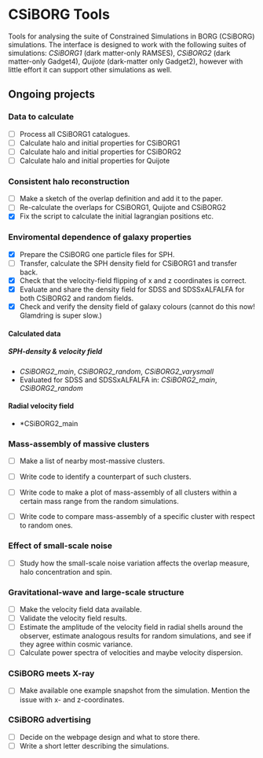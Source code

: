 # CSiBORG Tools

Tools for analysing the suite of Constrained Simulations in BORG (CSiBORG) simulations. The interface is designed to work with the following suites of simulations: *CSiBORG1* (dark matter-only RAMSES), *CSiBORG2* (dark matter-only Gadget4), *Quijote* (dark-matter only Gadget2), however with little effort it can support other simulations as well.

## Ongoing projects

### Data to calculate
- [ ] Process all CSiBORG1 catalogues.
- [ ] Calculate halo and initial properties for CSiBORG1
- [ ] Calculate halo and initial properties for CSiBORG2
- [ ] Calculate halo and initial properties for Quijote

### Consistent halo reconstruction
- [ ] Make a sketch of the overlap definition and add it to the paper.
- [ ] Re-calculate the overlaps for CSiBORG1, Quijote and CSiBORG2
- [x] Fix the script to calculate the initial lagrangian positions etc.

### Enviromental dependence of galaxy properties
- [x] Prepare the CSiBORG one particle files for SPH.
- [ ] Transfer, calculate the SPH density field for CSiBORG1 and transfer back.
- [x] Check that the velocity-field flipping of x and z coordinates is correct.
- [x] Evaluate and share the density field for SDSS and SDSSxALFALFA for both CSiBORG2 and random fields.
- [x] Check and verify the density field of galaxy colours (cannot do this now! Glamdring is super slow.)

#### Calculated data
##### SPH-density & velocity field
- *CSiBORG2_main*, *CSiBORG2_random*, *CSiBORG2_varysmall*
- Evaluated for SDSS and SDSSxALFALFA in: *CSiBORG2_main*, *CSiBORG2_random*

#### Radial velocity field
- *CSiBORG2_main


### Mass-assembly of massive clusters
- [ ] Make a list of nearby most-massive clusters.
- [ ] Write code to identify a counterpart of such clusters.
- [ ] Write code to make a plot of mass-assembly of all clusters within a certain mass range from the random simulations.
- [ ] Write code to compare mass-assembly of a specific cluster with respect to random ones.


### Effect of small-scale noise
- [ ] Study how the small-scale noise variation affects the overlap measure, halo concentration and spin.

### Gravitational-wave and large-scale structure
- [ ] Make the velocity field data available.
- [ ] Validate the velocity field results.
- [ ] Estimate the amplitude of the velocity field in radial shells around the observer, estimate analogous results for random simulations, and see if they agree within cosmic variance.
- [ ] Calculate power spectra of velocities and maybe velocity dispersion.

### CSiBORG meets X-ray
- [ ] Make available one example snapshot from the simulation. Mention the issue with x- and z-coordinates.

### CSiBORG advertising
- [ ] Decide on the webpage design and what to store there.
- [ ] Write a short letter describing the simulations.
